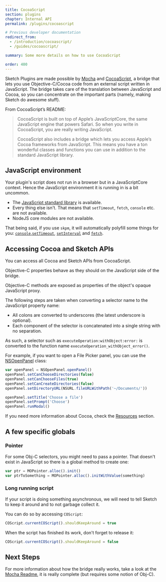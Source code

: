 ```yaml
---
title: CocoaScript
section: plugins
chapter: Internal API
permalink: /plugins/cocoascript

# Previous developer documentation
redirect_from:
  - /introduction/cocoascript/
  - /guides/cocoascript/

summary: Some more details on how to use CocoaScript

order: 400
---
```


Sketch Plugins are made possible by [Mocha](https://github.com/logancollins/Mocha) and [CocoaScript](https://github.com/ccgus/CocoaScript), a bridge that lets you use Objective-C/Cocoa code from an external script written in JavaScript. The bridge takes care of the translation between JavaScript and Cocoa, so you can concentrate on the important parts (namely, making Sketch do awesome stuff).

From CocoaScript’s README:

> CocoaScript is built on top of Apple’s JavaScriptCore, the same JavaScript engine that powers Safari. So when you write in CocoaScript, you are really writing JavaScript.
>
> CocoaScript also includes a bridge which lets you access Apple’s Cocoa frameworks from JavaScript. This means you have a ton wonderful classes and functions you can use in addition to the standard JavaScript library.

## JavaScript environment

Your plugin's script does not run in a browser but in a JavaScriptCore context. Hence the JavaScript environment it is running in is a bit uncommon.

- The [JavaScript standard library](https://developer.mozilla.org/en-US/docs/Web/JavaScript/Reference/Global_Objects) is available.
- Every thing else isn't. That means that `setTimeout`, `fetch`, `console` etc. are not available.
- NodeJS core modules are not available.

That being said, if you use `skpm`, it will automatically polyfill some things for you: [`console`](https://github.com/skpm/sketch-polyfill-console),[`setTimeout`](https://github.com/skpm/sketch-polyfill-setTimeout), [`setInterval`](https://github.com/skpm/sketch-polyfill-setInterval) and [`fetch`](https://github.com/skpm/sketch-polyfill-fetch).

## Accessing Cocoa and Sketch APIs

You can access all Cocoa and Sketch APIs from CocoaScript.

Objective-C properties behave as they should on the JavaScript side of the bridge.

Objective-C methods are exposed as properties of the object's opaque JavaScript proxy.

The following steps are taken when converting a selector name to the JavaScript property name:

- All colons are converted to underscores (the latest underscore is optional).
- Each component of the selector is concatenated into a single string with no separation.

As such, a selector such as `executeOperation:withObject:error:` is converted to the function name `executeOperation_withObject_error()`.

For example, if you want to open a File Picker panel, you can use the [NSOpenPanel](https://developer.apple.com/documentation/appkit/nsopenpanel?language=objc) class:

```js
var openPanel = NSOpenPanel.openPanel()
openPanel.setCanChooseDirectories(false)
openPanel.setCanChooseFiles(true)
openPanel.setCanCreateDirectories(false)
openPanel.setDirectoryURL(NSURL.fileURLWithPath('~/Documents/'))

openPanel.setTitle('Choose a file')
openPanel.setPrompt('Choose')
openPanel.runModal()
```

If you need more information about Cocoa, check the [Resources](/resources/) section.

## A few specific globals

### Pointer

For some Obj-C selectors, you might need to pass a pointer. That doesn't exist in JavaScript so there is a global method to create one:

```js
var ptr = MOPointer.alloc().init()
var ptrToSomething = MOPointer.alloc().initWithValue(something)
```

### Long running script

If your script is doing something asynchronous, we will need to tell Sketch to keep it around and to not garbage collect it.

You can do so by accessing `COScript`:

```js
COScript.currentCOScript().shouldKeepAround = true
```

When the script has finished its work, don't forget to release it:

```js
COScript.currentCOScript().shouldKeepAround = false
```

## Next Steps

For more information about how the bridge really works, take a look at the [Mocha Readme](https://github.com/logancollins/Mocha), it is really complete (but requires some notion of Obj-C).
